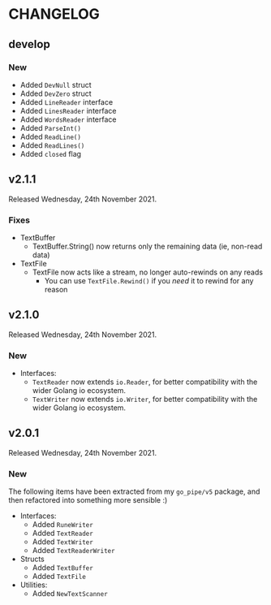 # CHANGELOG

## develop

### New

* Added `DevNull` struct
* Added `DevZero` struct
* Added `LineReader` interface
* Added `LinesReader` interface
* Added `WordsReader` interface
* Added `ParseInt()`
* Added `ReadLine()`
* Added `ReadLines()`
* Added `closed` flag

## v2.1.1

Released Wednesday, 24th November 2021.

### Fixes

* TextBuffer
  - TextBuffer.String() now returns only the remaining data (ie, non-read data)
* TextFile
  - TextFile now acts like a stream, no longer auto-rewinds on any reads
    - You can use `TextFile.Rewind()` if you *need* it to rewind for any reason

## v2.1.0

Released Wednesday, 24th November 2021.

### New

* Interfaces:
  - `TextReader` now extends `io.Reader`, for better compatibility with the wider Golang io ecosystem.
  - `TextWriter` now extends `io.Writer`, for better compatibility with the wider Golang io ecosystem.

## v2.0.1

Released Wednesday, 24th November 2021.

### New

The following items have been extracted from my `go_pipe/v5` package, and then refactored into something more sensible :)

* Interfaces:
  - Added `RuneWriter`
  - Added `TextReader`
  - Added `TextWriter`
  - Added `TextReaderWriter`
* Structs
  - Added `TextBuffer`
  - Added `TextFile`
* Utilities:
  - Added `NewTextScanner`
